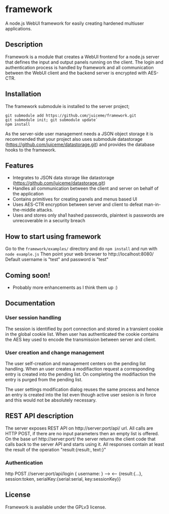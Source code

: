 
# framework

A node.js WebUI framework for easily creating hardened multiuser applications.

## Description

Framework is a module that creates a WebUI frontend for a node.js server that defines the input and output panels running on the client.
The login and authentication process is handled by framework and all communication between the WebUI client and the backend server is encrypted with AES-CTR. 

## Installation

The framework submodule is installed to the server project;
```
git submodule add https://github.com/juiceme/framework.git
git submodule init; git submodule update`
npm install
```

As the server-side user management needs a JSON object storage it is recommended that your project also uses submodule datastorage (https://github.com/juiceme/datastorage.git) and provides the database hooks to the framework.

## Features

* Integrates to JSON data storage like datastorage (https://github.com/juiceme/datastorage.git)
* Handles all communication between the client and server on behalf of the application
* Contains primitives for creating panels and menus based UI
* Uses AES-CTR encryption between server and client to defeat man-in-the-middle attacks.
* Uses and stores only sha1 hashed passwords, plaintext is passwords are unrecoverable in a security breach

## How to start using framework

Go to the `framework/examples/` directory and do `npm install` and run with `node example.js`
Then point your web browser to http://localhost:8080/
Default username is "test" and password is "test"

## Coming soon!

* Probably more enhancements as I think them up :)
    
## Documentation

### User session handling

The session is identified by port connection and stored in a transient cookie in the global cookie list. When user has authenticated the cookie contains the AES key used to encode the transmission between server and client.

### User creation and change management

The user self-creation and management centers on the pending list handling. When an user creates a modifiaction request a corresponding entry is created into the pending list. On completing the modifiaction the entry is purged from the pending list.

The user settings modification dialog reuses the same process and hence an entry is created into the list even though active user sesion is in force and this would not be absolutely necessary.

## REST API description

The server exposes REST API on http://server:port/api/ url. All calls are HTTP POST, if there are no input parameters then an empty list is offered. On the base url http://server:port/ the server returns the client code that calls back to the server API and starts using it. All responses contain at least the result of the operation "result:{result:<errorcode>, text:<explanation>}" 

### Authentication

http POST //server:port/api/login { username:<hashedUsername> }  -->
<-- {result:{...}, session:token, serialKey:{serial:serial, key:sessionKey}}

## License

Framework is available under the GPLv3 license.
